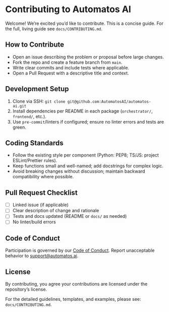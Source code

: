 # Contributing to Automatos AI

Welcome! We’re excited you’d like to contribute. This is a concise guide. For the full, living guide see `docs/CONTRIBUTING.md`.

## How to Contribute
- Open an issue describing the problem or proposal before large changes.
- Fork the repo and create a feature branch from `main`.
- Write clear commits and include tests where applicable.
- Open a Pull Request with a descriptive title and context.

## Development Setup
1. Clone via SSH: `git clone git@github.com:AutomatosAI/automatos-ai.git`
2. Install dependencies per README in each package (`orchestrator/`, `frontend/`, etc.).
3. Use `pre-commit`/linters if configured; ensure no linter errors and tests are green.

## Coding Standards
- Follow the existing style per component (Python: PEP8; TS/JS: project ESLint/Prettier rules).
- Keep functions small and well-named; add docstrings for complex logic.
- Avoid breaking changes without discussion; maintain backward compatibility where possible.

## Pull Request Checklist
- [ ] Linked issue (if applicable)
- [ ] Clear description of change and rationale
- [ ] Tests and docs updated (README or `docs/` as needed)
- [ ] No linter/build errors

## Code of Conduct
Participation is governed by our [Code of Conduct](./CODE_OF_CONDUCT.md). Report unacceptable behavior to support@automatos.ai.

## License
By contributing, you agree your contributions are licensed under the repository’s license.

For the detailed guidelines, templates, and examples, please see: `docs/CONTRIBUTING.md`.


